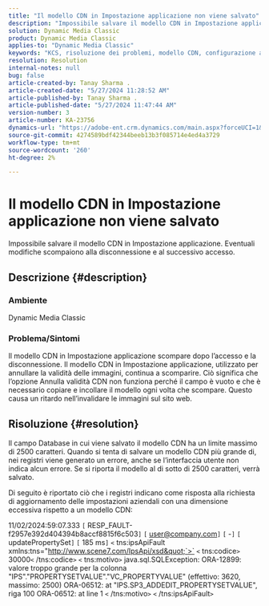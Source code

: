 ```yaml
---
title: "Il modello CDN in Impostazione applicazione non viene salvato"
description: "Impossibile salvare il modello CDN in Impostazione applicazione. Eventuali modifiche scompaiono alla disconnessione e alla nuova connessione."
solution: Dynamic Media Classic
product: Dynamic Media Classic
applies-to: "Dynamic Media Classic"
keywords: "KCS, risoluzione dei problemi, modello CDN, configurazione applicazione, non viene salvato, Adobe Dynamic Media Classic"
resolution: Resolution
internal-notes: null
bug: false
article-created-by: Tanay Sharma .
article-created-date: "5/27/2024 11:28:52 AM"
article-published-by: Tanay Sharma .
article-published-date: "5/27/2024 11:47:44 AM"
version-number: 3
article-number: KA-23756
dynamics-url: "https://adobe-ent.crm.dynamics.com/main.aspx?forceUCI=1&pagetype=entityrecord&etn=knowledgearticle&id=a3972c4b-1c1c-ef11-840b-6045bd006b25"
source-git-commit: 4274589bdf42344beeb13b3f085714e4ed4a3729
workflow-type: tm+mt
source-wordcount: '260'
ht-degree: 2%

---
```


# Il modello CDN in Impostazione applicazione non viene salvato


Impossibile salvare il modello CDN in Impostazione applicazione. Eventuali modifiche scompaiono alla disconnessione e al successivo accesso.

## Descrizione {#description}


### Ambiente

Dynamic Media Classic

### Problema/Sintomi

Il modello CDN in Impostazione applicazione scompare dopo l’accesso e la disconnessione. Il modello CDN in Impostazione applicazione, utilizzato per annullare la validità delle immagini, continua a scomparire. Ciò significa che l’opzione Annulla validità CDN non funziona perché il campo è vuoto e che è necessario copiare e incollare il modello ogni volta che scompare. Questo causa un ritardo nell’invalidare le immagini sul sito web.


## Risoluzione {#resolution}


Il campo Database in cui viene salvato il modello CDN ha un limite massimo di 2500 caratteri. Quando si tenta di salvare un modello CDN più grande di, nei registri viene generato un errore, anche se l’interfaccia utente non indica alcun errore. Se si riporta il modello al di sotto di 2500 caratteri, verrà salvato.



Di seguito è riportato ciò che i registri indicano come risposta alla richiesta di aggiornamento delle impostazioni aziendali con una dimensione eccessiva rispetto a un modello CDN:

11/02/2024:59:07.333 `[` RESP_FAULT-f2957e392d404394b8accf8815f6c503`]`
`[` user@company.com`]`  `[` -`]`  `[` updatePropertySet`]`  `[` 185 ms`]`
`<` tns:ipsApiFault xmlns:tns=&quot;http://www.scene7.com/IpsApi/xsd&quot;`>` `<` tns:codice`>` 30000`<` /tns:codice`>` `<` tns:motivo`>` java.sql.SQLException: ORA-12899: valore troppo grande per la colonna &quot;IPS&quot;.&quot;PROPERTYSETVALUE&quot;.&quot;VC_PROPERTYVALUE&quot; (effettivo: 3620, massimo: 2500) ORA-06512: at &quot;IPS.SP3_ADDEDIT_PROPERTYSETVALUE&quot;, riga 100 ORA-06512: at line 1
`<` /tns:motivo`>` `<` /tns:ipsApiFault`>`

